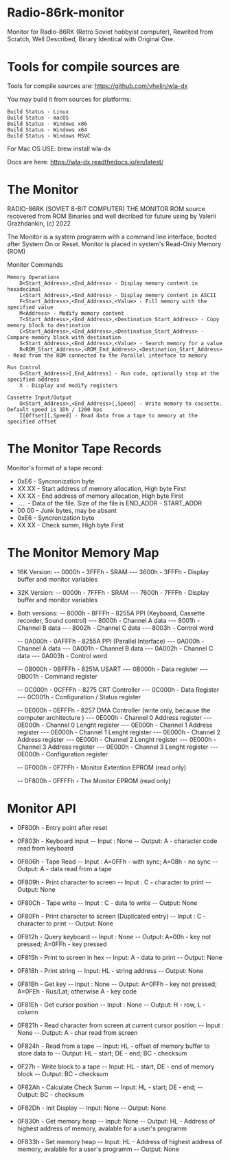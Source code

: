 # Radio-86rk-monitor
Monitor for Radio-86RK (Retro Soviet hobbyist computer), Rewrited from Scratch, Well Described, Binary Identical with Original One.

# Tools for compile sources are

Tools for compile sources are:
https://github.com/vhelin/wla-dx

You may build it from sources for platforms:

    Build Status - Linux
    Build Status - macOS
    Build Status - Windows x86
    Build Status - Windows x64
    Build Status - Windows MSVC


For Mac OS USE:
brew install wla-dx

Docs are here:
https://wla-dx.readthedocs.io/en/latest/

# The Monitor

RADIO-86RK (SOVIET 8-BIT COMPUTER)
THE MONITOR ROM source recovered from ROM Binaries and well decribed for future using
by Valerii Grazhdankin, (c) 2022

The Monitor is a system programm with a command line interface, 
booted after System On or Reset.
Monitor is placed in system's Read-Only Memory (ROM)

Monitor Commands

    Memory Operations
        D<Start_Address>,<End_Address> - Display memory content in hexadecimal
        L<Start_Address>,<End_Address> - Display memory content in ASCII
        F<Start_Address>,<End_Address>,<Value> - Fill memory with the specified value
        M<Address> - Modify memory content
        T<Start_Address>,<End_Address>,<Destination_Start_Address> - Copy memory block to destination
        C<Start_Address>,<End_Address>,<Destination_Start_Address> - Compare memory block with destination
        S<Start_Address>,<End_Address>,<Value> - Search memory for a value
        R<ROM_Start_Address>,<ROM_End_Address>,<Destination_Start_Address> - Read from the ROM connected to the Parallel interface to memory

    Run Control
        G<Start_Address>[,End_Address] - Run code, optionally stop at the specified address
        X - Display and modify registers

    Cassette Input/Output
        O<Start_Address>,<End_Address>[,Speed] - Write memory to cassette. Default speed is 1Dh / 1200 bps
        I[Offset][,Speed] - Read data from a tape to memory at the specified offset

# The Monitor Tape Records

Monitor's format of a tape record:

- 0xE6  - Syncronization byte
- XX XX - Start address of memory allocation, High byte First
- XX XX - End address of memory allocation, High byte First
- ..... - Data of the file. Size of the file is END_ADDR - START_ADDR
- 00 00 - Junk bytes, may be absant
- 0xE6  - Syncronization byte
- XX XX - Check summ, High byte First

# The Monitor Memory Map

- 16K Version:
    -- 0000h - 3FFFh - SRAM
    --- 3600h - 3FFFh - Display buffer and monitor variables

- 32K Version:
    -- 0000h - 7FFFh - SRAM
    --- 7600h - 7FFFh - Display buffer and monitor variables

- Both versions:
    -- 8000h - 8FFFh - 8255A PPI (Keyboard, Cassette recorder, Sound control)
        --- 8000h - Channel A data
        --- 8001h - Channel B data
        --- 8002h - Channel C data
    --- 8003h - Control word

    -- 0A000h - 0AFFFh - 8255A PPI (Parallel Interface)
        --- 0A000h - Channel A data
        --- 0A001h - Channel B data
        --- 0A002h - Channel C data
        --- 0A003h - Control word

    -- 0B000h - 0BFFFh - 8251A USART
        --- 0B000h - Data register
        --- 0B001h - Command register

    -- 0C000h - 0CFFFh - 8275 CRT Controller
        --- 0C000h - Data Register
        --- 0C001h - Configuration / Status register

    -- 0E000h - 0EFFFh - 8257 DMA Controller (write only, because the computer architecture )
        --- 0E000h - Channel 0 Address register 
        --- 0E000h - Channel 0 Lenght register
        --- 0E000h - Channel 1 Address register
        --- 0E000h - Channel 1 Lenght register
        --- 0E000h - Channel 2 Address register
        --- 0E000h - Channel 2 Lenght register
        --- 0E000h - Channel 3 Address register
        --- 0E000h - Channel 3 Lenght register
        --- 0E000h - Configuration register      

    -- 0F000h - 0F7FFh - Monitor Extention EPROM (read only)

    -- 0F800h - 0FFFFh - The Monitor EPROM (read only)

# Monitor API

- 0F800h - Entry point after reset                

- 0F803h - Keyboard input 
  -- Input : None
  -- Output: A - character code read from keyboard

- 0F806h - Tape Read 
  -- Input : A=0FFh - with sync; A=08h - no sync
  -- Output: A - data read from a tape

- 0F809h - Print character to screen 
  -- Input : C - character to print
  -- Output: None

- 0F80Ch - Tape write 
  -- Input : C - data to write
  -- Output: None

- 0F80Fh - Print character to screen (Duplicated entry)
  -- Input : C - character to print
  -- Output: None

- 0F812h - Query keyboard 
  -- Input : None
  -- Output: A=00h - key not pressed; A=0FFh - key pressed

- 0F815h - Print to screen in hex 
  -- Input: A - data to print
  -- Output: None

- 0F818h - Print string 
  -- Input: HL - string address
  -- Output: None

- 0F81Bh - Get key
  -- Input : None
  -- Output: A=0FFh - key not pressed; A=0FEh - Rus/Lat; otherwise A - key code

- 0F81Eh - Get cursor position
  -- Input : None
  -- Output: H - row, L - column

- 0F821h - Read character from screen at current cursor position
  -- Input : None
  -- Output: A - char read from screen

- 0F824h - Read from a tape
  -- Input: HL - offset of memory buffer to store data to
  -- Output: HL - start; DE - end; BC - checksum

- 0F27h - Write block to a tape
   -- Input: HL - start, DE - end of memory block
   -- Output:  BC - checksum

- 0F82Ah - Calculate Check Summ
   -- Input: HL - start; DE - end;
   -- Output: BC - checksum

- 0F82Dh - Init Display
   -- Input: None
   -- Output: None

- 0F830h - Get memory heap
   -- Input: None
   -- Output: HL - Address of highest address of memory, avalable for a user's programm

- 0F833h - Set memory heap
   -- Input: HL - Address of highest address of memory, avalable for a user's programm
   -- Output:  None
